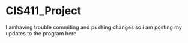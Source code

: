CIS411_Project
==============

I amhaving trouble commiting and pushing changes so i am posting my updates to the program here